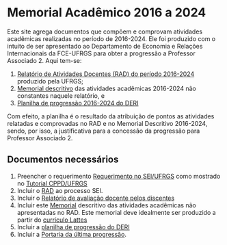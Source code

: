 # Memorial Acadêmico 2016 a 2024
Este site agrega documentos que compõem e comprovam atividades acadêmicas realizadas no período de 2016-2024.  Ele foi produzido com o intuito de ser apresentado ao Departamento de Economia e Relações Internacionais da FCE-UFRGS para obter a progressão a Professor Associado 2.  Aqui tem-se:

1. [Relatório de Atividades Docentes (RAD) do período 2016-2024](https://github.com/ecompfin-ufrgs/progressao_promocao_ufrgs/blob/main/Associado1-2/rad-2016-2024.pdf) produzido pela UFRGS;
2. [Memorial descritivo](memorial2016-2024.md)  das atividades acadêmicas 2016-2024 não constantes naquele relatório, e
3. [Planilha de progressão 2016-2024 do DERI](https://github.com/ecompfin-ufrgs/progressao_promocao_ufrgs/blob/main/Associado1-2/Planilha_DepEconomiaRelacoesInternacionais-Associado1-2-nelson.xlsx)

Com efeito, a planilha é o resultado da atribuição de pontos as atividades relatadas e comprovadas no RAD e no Memorial Descritivo 2016-2024, sendo, por isso, a justificativa para a concessão da progressão para Professor Associado 2. 

## Documentos necessários

1.   Preencher o requerimento [Requerimento no SEI/UFRGS](http://sei.ufrgs.br) como mostrado no [Tutorial CPPD/UFRGS](https://www.ufrgs.br/cppd/wp-content/uploads/MS-Progress%C3%B5es-e-promo%C3%A7%C3%B5es.pdf)
2.   Incluir o [RAD](https://github.com/ecompfin-ufrgs/progressao_promocao_ufrgs/blob/main/Associado1-2/rad-2016-2024.pdf) ao processo SEI.
3.   Incluir o [Relatório de avaliação docente pelos discentes](https://github.com/ecompfin-ufrgs/progressao_promocao_ufrgs/blob/main/Associado1-2/relatorio_avaliacao_discente-2016-2024.pdf)
4.   Incluir este [Memorial](memorial2016-2024.md) descritivo das atividades acadêmicas não apresentadas no RAD.  Este memorial deve idealmente ser produzido a partir do [currículo Lattes](https://lattes.cnpq.br/)
5.   Incluir a [planilha de progressão do DERI](https://github.com/ecompfin-ufrgs/progressao_promocao_ufrgs/blob/main/Associado1-2/Planilha_DepEconomiaRelacoesInternacionais-Associado1-2-nelson.xlsx)
6.   Incluir a [Portaria da última progressão](https://github.com/ecompfin-ufrgs/progressao_promocao_ufrgs/blob/main/Associado1-2/portaria_ultima_progressao_nelson.pdf).


